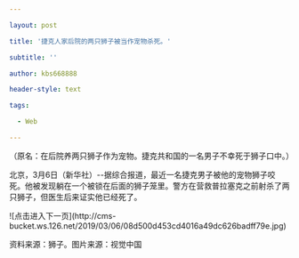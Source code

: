 ---
layout: post
title: '捷克人家后院的两只狮子被当作宠物杀死。'
subtitle: ''
author: kbs668888
header-style: text
tags:
  - Web
---
（原名：在后院养两只狮子作为宠物。捷克共和国的一名男子不幸死于狮子口中。）

北京，3月6日（新华社）--据综合报道，最近一名捷克男子被他的宠物狮子咬死。他被发现躺在一个被锁在后面的狮子笼里。警方在营救普拉塞克之前射杀了两只狮子，但医生后来证实他已经死了。

![点击进入下一页](http://cms-
bucket.ws.126.net/2019/03/06/08d500d453cd4016a49dc626badff79e.jpg)

资料来源：狮子。图片来源：视觉中国

